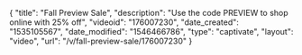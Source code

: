 {
    "title": "Fall Preview Sale",
    "description": "Use the code PREVIEW to shop online with 25% off",
    "videoid": "176007230",
    "date_created": "1535105567",
    "date_modified": "1546466786",
    "type": "captivate",
    "layout": "video",
    "url": "\/v\/fall-preview-sale\/176007230"
}
